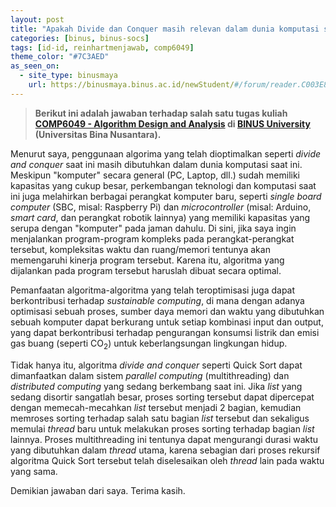 ```yaml
---
layout: post
title: "Apakah Divide dan Conquer masih relevan dalam dunia komputasi saat ini?"
categories: [binus, binus-socs]
tags: [id-id, reinhartmenjawab, comp6049]
theme_color: "#7C3AED"
as_seen_on:
  - site_type: binusmaya
    url: https://binusmaya.binus.ac.id/newStudent/#/forum/reader.C003E895-2354-4286-B951-981773563FF5?id=1
---
```

> **Berikut ini adalah jawaban terhadap salah satu tugas kuliah [COMP6049 - Algorithm Design and Analysis](https://curriculum.binus.ac.id/course/comp6049/) di [BINUS University](https://binus.ac.id) (Universitas Bina Nusantara).**

Menurut saya, penggunaan algorima yang telah dioptimalkan seperti <i>divide and conquer</i> saat ini masih dibutuhkan dalam dunia komputasi saat ini. Meskipun "komputer" secara general (PC, Laptop, dll.) sudah memiliki kapasitas yang cukup besar, perkembangan teknologi dan komputasi saat ini juga melahirkan berbagai perangkat komputer baru, seperti <i>single board computer</i> (SBC, misal: Raspberry Pi) dan <i>microcontroller</i> (misal: Arduino, <i>smart card</i>, dan perangkat robotik lainnya) yang memiliki kapasitas yang serupa dengan "komputer" pada jaman dahulu. Di sini, jika saya ingin menjalankan program-program kompleks pada perangkat-perangkat tersebut, kompleksitas waktu dan ruang/memori tentunya akan memengaruhi kinerja program tersebut. Karena itu, algoritma yang dijalankan pada program tersebut haruslah dibuat secara optimal.

Pemanfaatan algoritma-algoritma yang telah teroptimisasi juga dapat berkontribusi terhadap <i>sustainable computing</i>, di mana dengan adanya optimisasi sebuah proses, sumber daya memori dan waktu yang dibutuhkan sebuah komputer dapat berkurang untuk setiap kombinasi input dan output, yang dapat berkontribusi terhadap pengurangan konsumsi listrik dan emisi gas buang (seperti CO<sub>2</sub>) untuk keberlangsungan lingkungan hidup.

Tidak hanya itu, algoritma <i>divide and conquer</i> seperti Quick Sort dapat dimanfaatkan dalam sistem <i>parallel computing</i> (multithreading) dan <i>distributed computing</i> yang sedang berkembang saat ini. Jika <i>list</i> yang sedang disortir sangatlah besar, proses sorting tersebut dapat dipercepat dengan memecah-mecahkan <i>list</i> tersebut menjadi 2 bagian, kemudian memroses sorting terhadap salah satu bagian <i>list</i> tersebut dan sekaligus memulai <i>thread</i> baru untuk melakukan proses sorting terhadap bagian <i>list</i> lainnya. Proses multithreading ini tentunya dapat mengurangi durasi waktu yang dibutuhkan dalam <i>thread</i> utama, karena sebagian dari proses rekursif algoritma Quick Sort tersebut telah diselesaikan oleh <i>thread</i> lain pada waktu yang sama.

Demikian jawaban dari saya. Terima kasih.